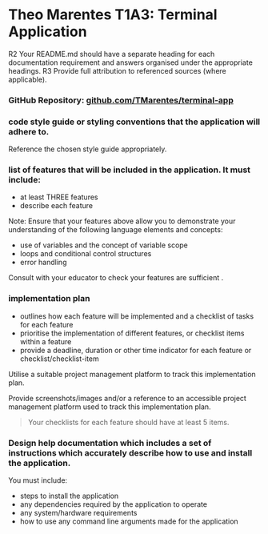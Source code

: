 # Theo Marentes T1A3: Terminal Application

R2	Your README.md should have a separate heading for each documentation requirement and answers organised under the appropriate headings.
R3	Provide full attribution to referenced sources (where applicable).

### GitHub Repository: [github.com/TMarentes/terminal-app](https://github.com/TMarentes/terminal-app) 

### code style guide or styling conventions that the application will adhere to.
Reference the chosen style guide appropriately.


### list of features that will be included in the application. It must include:
- at least THREE features
- describe each feature

Note: Ensure that your features above allow you to demonstrate your understanding of the following language elements and concepts:
- use of variables and the concept of variable scope
- loops and conditional control structures
- error handling

Consult with your educator to check your features are sufficient .




### implementation plan
- outlines how each feature will be implemented and a checklist of tasks for each feature
- prioritise the implementation of different features, or checklist items within a feature
- provide a deadline, duration or other time indicator for each feature or checklist/checklist-item

Utilise a suitable project management platform to track this implementation plan.

Provide screenshots/images and/or a reference to an accessible project management platform used to track this implementation plan. 


> Your checklists for each feature should have at least 5 items.


### Design help documentation which includes a set of instructions which accurately describe how to use and install the application.

You must include:
- steps to install the application
- any dependencies required by the application to operate
- any system/hardware requirements
- how to use any command line arguments made for the application